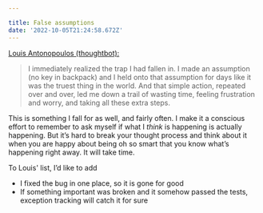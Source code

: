 ```yaml
---

title: False assumptions
date: '2022-10-05T21:24:58.672Z'
---
```


[Louis Antonopoulos (thoughtbot):](https://thoughtbot.com/blog/prove-me-wrong-a-reminder-to-myself)

> I immediately realized the trap I had fallen in. I made an assumption (no key in backpack) and I held onto that assumption for days like it was the truest thing in the world. And that simple action, repeated over and over, led me down a trail of wasting time, feeling frustration and worry, and taking all these extra steps.

This is something I fall for as well, and fairly often. I make it a conscious effort to remember to ask myself if what I _think_ is happening is actually happening. But it’s hard to break your thought process and think about it when you are happy about being oh so smart that you know what’s happening right away. It will take time.

To Louis' list, I’d like to add

- I fixed the bug in one place, so it is gone for good
- If something important was broken and it somehow passed the tests, exception tracking will catch it for sure
